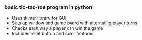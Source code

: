 ### basic tic-tac-toe program in python
* Uses tkinter library for GUI
* Sets up window and game board with alternating player turns
* Checks each way a player can win the game
* Includes reset button and color features

